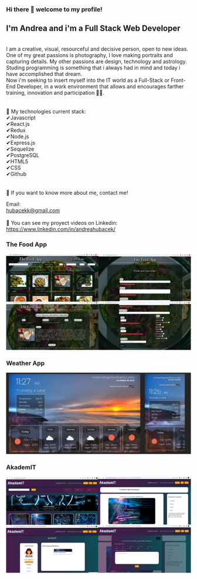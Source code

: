### Hi there 👋 welcome to my profile!

## I'm Andrea and i'm a Full Stack Web Developer
<br>
I am a creative, visual, resourceful and decisive person, open to new ideas. One of my great passions is photography, I love making portraits and capturing details. My other passions are design, technology and astrology.
<br>
Studing programming is something that i always had in mind and today i have accomplished that dream.
<br>
Now i'm seeking to insert myself into the IT world as a Full-Stack or Front-End Developer, in a work environment that allows and encourages farther training, innovation and participation 🙋🏻.
<br>
<br>
<br>
🔸️ My technologies current stack:
<br>
✔Javascript
<br>
✔React.js
<br>
✔Redux
<br>
✔Node.js
<br>
✔Express.js
<br>
✔Sequelize
<br>
✔PostgreSQL
<br>
✔HTML5
<br>
✔CSS
<br>
✔Github
<br>
<br>
<br>
🔸️ If you want to know more about me, contact me!
<br>

Email:
<br>
hubacekk@gmail.com
<br>
<br>
🔸️ You can see my proyect videos on Linkedin:
<br>
https://www.linkedin.com/in/andreahubacek/

### The Food App
![theFoodApp](/images/food.jpeg)

### Weather App
![weatherApp](/images/weatherok.jpeg)

### AkademIT
![AkademIT](/images/akademit.jpeg)
